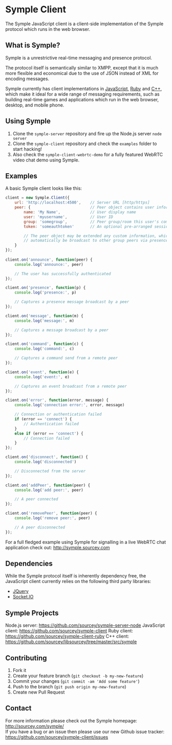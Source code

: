 # Symple Client

The Symple JavaScript client is a client-side implementation of the Symple protocol which runs in the web browser. 

## What is Symple?

Symple is a unrestrictive real-time messaging and presence protocol. 

The protocol itself is semantically similar to XMPP, except that it is much more flexible and economical due to the use of JSON instead of XML for encoding messages. 

Symple currently has client implementations in [JavaScript](https://github.com/sourcey/symple-client), [Ruby](https://github.com/sourcey/symple-client-ruby) and [C++](https://github.com/sourcey/libsourcey/tree/master/src/symple), which make it ideal for a wide range of messaging requirements, such as building real-time games and applications which run in the web browser, desktop, and mobile phone.

## Using Symple

1. Clone the `symple-server` repository and fire up the Node.js server `node server`
2. Clone the `symple-client` repository and check the `examples` folder to start hacking!
3. Also check the `symple-client-webrtc-demo` for a fully featured WebRTC video chat demo using Symple.

## Examples

A basic Symple client looks like this:

```javascript
client = new Symple.Client({	
	url: 'http://localhost:4500',    // Server URL [http/https]
    peer: {                          // Peer object contains user information
        name: 'My Name',             // User display name 
        user: 'myusername',          // User ID 
        group: 'somegroup',          // Peer group/room this user's communication is restricted to
        token: 'someauthtoken'       // An optional pre-arranged session token 

        // The peer object may be extended any custom information, which will  
        // automatically be broadcast to other group peers via presence updates.
    }
}); 
    
client.on('announce', function(peer) {
    console.log('announce:', peer)

    // The user has successfully authenticated
});

client.on('presence', function(p) {
    console.log('presence:', p)

    // Captures a presence message broadcast by a peer
});

client.on('message', function(m) {
    console.log('message:', m)

    // Captures a message broadcast by a peer
});

client.on('command', function(c) {
    console.log('command:', c)

    // Captures a command send from a remote peer
});

client.on('event', function(e) {  
    console.log('event:', e)    

    // Captures an event broadcast from a remote peer 
});

client.on('error', function(error, message) {
    console.log('connection error:', error, message)

    // Connection or authentication failed
    if (error == 'connect') {
    	// Authentication failed
    }
    else if (error == 'connect') {
    	// Connection failed
    }
});

client.on('disconnect', function() {
    console.log('disconnected')

    // Disconnected from the server
});

client.on('addPeer', function(peer) {
    console.log('add peer:', peer)  

    // A peer connected       
});

client.on('removePeer', function(peer) {
    console.log('remove peer:', peer)

    // A peer disconnected  
});

```

For a full fledged example using Symple for signalling in a live WebRTC chat application check out: http://symple.sourcey.com

## Dependencies

While the Symple protocol itself is inherently dependency free, the JavaScript client currently relies on the following third party libraries:

* [JQuery](http://jquery.com/)
* [Socket.IO](http://socket.io)

## Symple Projects

Node.js server: https://github.com/sourcey/symple-server-node
JavaScript client: https://github.com/sourcey/symple-client
Ruby client: https://github.com/sourcey/symple-client-ruby
C++ client: https://github.com/sourcey/libsourcey/tree/master/src/symple

## Contributing

1. Fork it
2. Create your feature branch (`git checkout -b my-new-feature`)
3. Commit your changes (`git commit -am 'Add some feature'`)
4. Push to the branch (`git push origin my-new-feature`)
5. Create new Pull Request

## Contact

For more information please check out the Symple homepage: http://sourcey.com/symple/  
If you have a bug or an issue then please use our new Github issue tracker: https://github.com/sourcey/symple-client/issues
